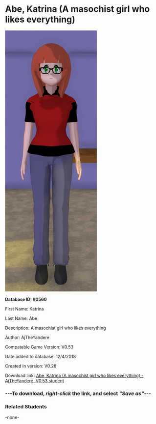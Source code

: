 # Abe, Katrina (A masochist girl who likes everything)

<img src="../../Files/Images/Abe, Katrina (A masochist girl who likes everything).png" title="Abe, Katrina (A masochist girl who likes everything) - AjTheYandere, V0.53">

**Database ID: #0560**

First Name: Katrina

Last Name: Abe

Description: A masochist girl who likes everything

Author: AjTheYandere

Compatable Game Version: V0.53

Date added to database: 12/4/2018

Created in version: V0.28

Download link: <a href="https://raw.githubusercontent.com/Arbiter1223/Daigaku-Gurashi-Custom-Students/master/Files/Student%20Files/Abe%2C%20Katrina%20(A%20masochist%20girl%20who%20likes%20everything)%20-%20AjTheYandere%2C%20V0.53.student">Abe, Katrina (A masochist girl who likes everything) - AjTheYandere, V0.53.student</a>

### ---**To download, _right-click_ the link, and select _"Save as"_**---

### Related Students

-none-
